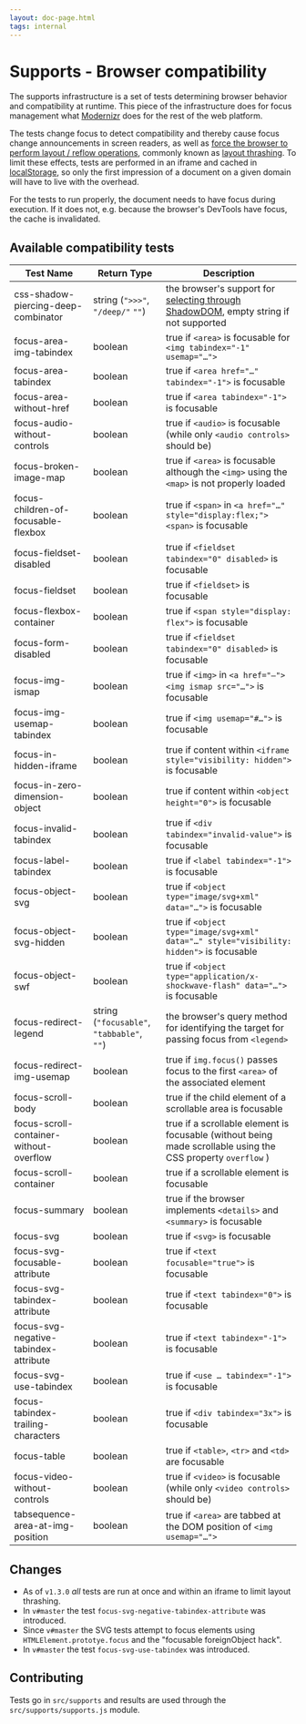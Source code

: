 ```yaml
---
layout: doc-page.html
tags: internal
---
```


# Supports - Browser compatibility

The supports infrastructure is a set of tests determining browser behavior and compatibility at runtime. This piece of the infrastructure does for focus management what [Modernizr](https://modernizr.com/) does for the rest of the web platform.

The tests change focus to detect compatibility and thereby cause focus change announcements in screen readers, as well as [force the browser to perform layout / reflow operations](https://gist.github.com/paulirish/5d52fb081b3570c81e3a#what-forces-layout--reflow), commonly known as [layout thrashing](http://kellegous.com/j/2013/01/26/layout-performance/). To limit these effects, tests are performed in an iframe and cached in [localStorage](https://developer.mozilla.org/en-US/docs/Web/API/Window/localStorage), so only the first impression of a document on a given domain will have to live with the overhead.

For the tests to run properly, the document needs to have focus during execution. If it does not, e.g. because the browser's DevTools have focus, the cache is invalidated.


## Available compatibility tests

| Test Name | Return Type | Description |
| --------- | ----------- | ----------- |
| css-shadow-piercing-deep-combinator | string (`">>>"`, `"/deep/"` `""`) | the browser's support for [selecting through ShadowDOM](https://dev.w3.org/csswg/css-scoping/#deep-combinator), empty string if not supported |
| focus-area-img-tabindex | boolean | true if `<area>` is focusable for `<img tabindex="-1" usemap="…">` |
| focus-area-tabindex | boolean | true if `<area href="…" tabindex="-1">` is focusable |
| focus-area-without-href | boolean | true if `<area tabindex="-1">` is focusable |
| focus-audio-without-controls | boolean | true if `<audio>` is focusable (while only `<audio controls>` should be) |
| focus-broken-image-map | boolean | true if `<area>` is focusable although the `<img>` using the `<map>` is not properly loaded |
| focus-children-of-focusable-flexbox | boolean | true if `<span>` in `<a href="…" style="display:flex;"><span>` is focusable |
| focus-fieldset-disabled | boolean | true if `<fieldset tabindex="0" disabled>` is focusable |
| focus-fieldset | boolean | true if `<fieldset>` is focusable |
| focus-flexbox-container | boolean | true if `<span style="display: flex">` is focusable |
| focus-form-disabled | boolean | true if `<fieldset tabindex="0" disabled>` is focusable |
| focus-img-ismap | boolean | true if `<img>` in `<a href="–"><img ismap src="…">` is focusable |
| focus-img-usemap-tabindex | boolean | true if `<img usemap="#…">` is focusable |
| focus-in-hidden-iframe | boolean | true if content within `<iframe style="visibility: hidden">` is focusable |
| focus-in-zero-dimension-object | boolean | true if content within `<object height="0">` is focusable |
| focus-invalid-tabindex | boolean | true if `<div tabindex="invalid-value">` is focusable |
| focus-label-tabindex | boolean | true if `<label tabindex="-1">` is focusable |
| focus-object-svg | boolean | true if `<object type="image/svg+xml" data="…">` is focusable |
| focus-object-svg-hidden | boolean | true if `<object type="image/svg+xml" data="…" style="visibility: hidden">` is focusable |
| focus-object-swf | boolean | true if `<object type="application/x-shockwave-flash" data="…">` is focusable |
| focus-redirect-legend | string (`"focusable"`, `"tabbable"`, `""`) | the browser's query method for identifying the target for passing focus from `<legend>`  |
| focus-redirect-img-usemap | boolean | true if `img.focus()` passes focus to the first `<area>` of the associated element |
| focus-scroll-body | boolean | true if the child element of a scrollable area is focusable |
| focus-scroll-container-without-overflow | boolean | true if a scrollable element is focusable (without being made scrollable using the CSS property `overflow` ) |
| focus-scroll-container | boolean | true if a scrollable element is focusable |
| focus-summary | boolean | true if the browser implements `<details>` and `<summary>` is focusable |
| focus-svg | boolean | true if `<svg>` is focusable |
| focus-svg-focusable-attribute | boolean | true if `<text focusable="true">` is focusable |
| focus-svg-tabindex-attribute | boolean | true if `<text tabindex="0">` is focusable |
| focus-svg-negative-tabindex-attribute | boolean | true if `<text tabindex="-1">` is focusable |
| focus-svg-use-tabindex | boolean | true if `<use … tabindex="-1">` is focusable |
| focus-tabindex-trailing-characters | boolean | true if `<div tabindex="3x">` is focusable |
| focus-table | boolean | true if `<table>`, `<tr>` and `<td>` are focusable |
| focus-video-without-controls | boolean | true if `<video>` is focusable (while only `<video controls>` should be) |
| tabsequence-area-at-img-position | boolean | true if `<area>` are tabbed at the DOM position of `<img usemap="…">` |


## Changes

* As of `v1.3.0` *all* tests are run at once and within an iframe to limit layout thrashing.
* In `v#master` the test `focus-svg-negative-tabindex-attribute` was introduced.
* Since `v#master` the SVG tests attempt to focus elements using `HTMLElement.prototye.focus` and the "focusable foreignObject hack".
* In `v#master` the test `focus-svg-use-tabindex` was introduced.


## Contributing

Tests go in `src/supports` and results are used through the `src/supports/supports.js` module.
